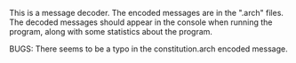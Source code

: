 This is a message decoder. The encoded messages are in the ".arch" files. The decoded messages should appear in the console when running the program, along with some statistics about the program. 

BUGS:
There seems to be a typo in the constitution.arch encoded message. 